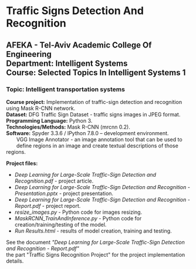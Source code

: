 # Traffic Signs Detection And Recognition
## AFEKA - Tel-Aviv Academic College Of Engineering<br/>Department: Intelligent Systems<br/>Course: Selected Topics In Intelligent Systems 1
### Topic: Intelligent transportation systems

**Course project:** Implementation of traffic-sign detection and recognition using Mask R-CNN network.<br/>
**Dataset:** DFG Traffic Sign Dataset - traffic signs images in JPEG format.<br/>
**Programming Language:** Python 3.<br/>
**Technologies/Methods:** Mask R-CNN (mrcnn 0.2).<br/>
**Software:** Spyder 3.3.6 / IPython 7.8.0 – development environment.<br/>
&emsp;&emsp;VGG Image Annotator - an image annotation tool that can be used to<br/>
&emsp;&emsp;define regions in an image and create textual descriptions of those regions.

**Project files:**<br/>
* *Deep Learning for Large-Scale Traffic-Sign Detection and Recognition.pdf* - project article.<br/>
* *Deep Learning for Large-Scale Traffic-Sign Detection and Recognition - Presentation.pptx* - project presentation.<br/>
* *Deep Learning for Large-Scale Traffic-Sign Detection and Recognition - Report.pdf* - project report.<br/>
* *resize_images.py* - Python code for images resizing.<br/>
* *MaskRCNN_TrainAndInference.py* - Python code for creation/training/testing of the model.<br/>
* *Run Results.html* - results of model creation, training and testing.<br/>

See the document *"Deep Learning for Large-Scale Traffic-Sign Detection and Recognition - Report.pdf"* <br/>
the part "Traffic Signs Recognition Project" for the project implementation details.<br/>

